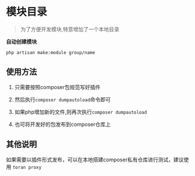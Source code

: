 # 模块目录

> 为了方便开发模块,特意增加了一个本地目录

**自动创建模块**

```
php artisan make:module group/name
```

## 使用方法

1. 只需要按照composer包规范写好插件

2. 然后执行`composer dumpautoload`命令即可

3. 如果php增加新的文件,则再次执行`composer dumpautoload`

4. 也可将开发好的包发布到composer仓库上

## 其他说明

如果需要以插件形式发布，可以在本地搭建composer私有仓库进行测试，建议使用 `toran proxy`
